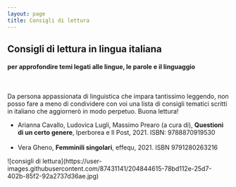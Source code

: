 ```yaml
---
layout: page
title: Consigli di lettura
---
```

## Consigli di lettura in lingua italiana
#### per approfondire temi legati alle lingue, le parole e il linguaggio
<br>
<p>
Da persona appassionata di linguistica che impara tantissimo leggendo, non posso fare a meno di condividere con voi una lista di consigli tematici scritti in italiano che aggiornerò in modo perpetuo. Buona lettura!
</p>
<ul>
  <li>Arianna Cavallo, Ludovica Lugli, Massimo Prearo (a cura di), <b>Questioni di un certo genere</b>, Iperborea e Il Post, 2021. ISBN: 9788870919530</li>
  <br>
  <li>Vera Gheno, <b>Femminili singolari</b>, effequ, 2021. ISBN 9791280263216</li>
</ul>
![consigli di lettura](https://user-images.githubusercontent.com/87431141/204844615-78bd112e-25d7-402b-85f2-92a2737d36ae.jpg)

